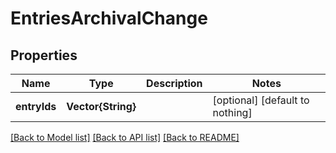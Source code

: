 # EntriesArchivalChange


## Properties
Name | Type | Description | Notes
------------ | ------------- | ------------- | -------------
**entryIds** | **Vector{String}** |  | [optional] [default to nothing]


[[Back to Model list]](../README.md#models) [[Back to API list]](../README.md#api-endpoints) [[Back to README]](../README.md)


